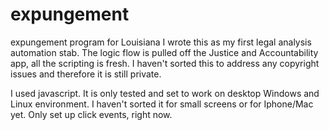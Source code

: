# expungement
expungement program for Louisiana
I wrote this as my first legal analysis automation stab. The logic flow is pulled off the Justice and Accountability app, all the scripting is fresh. I haven't sorted this to address any copyright issues and therefore it is still private.

I used javascript. It is only tested and set to work on desktop Windows and Linux environment. I haven't sorted it for small screens or for Iphone/Mac yet. Only set up click events, right now.
